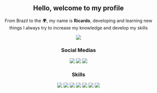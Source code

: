 <!--
**RicardoBrasileiro/RicardoBrasileiro** is a ✨ _special_ ✨ repository because its `README.md` (this file) appears on your GitHub profile.
-->
<h2 align="center">Hello, welcome to my profile</h2>

<p align="center">From Brazil to the 🌍, my name is <strong>Ricardo</strong>, developing and learning new things I always try to increase my knowledge and develop my skills</p>

<p align="center">
  <img src="https://github-readme-stats.vercel.app/api?username=ricardobgx&&show_icons=true&title_color=0466c8&icon_color=0466c8&text_color=0466c8&bg_color=00000000&border_color=0466c8">
</p>

<h3 align="center">Social Medias</h3>

<p align="center">
  <a href="https://www.linkedin.com/in/ricardobgx"><img src="https://img.shields.io/badge/linkedin-0466c8.svg?&style=for-the-badge&logo=linkedin&logoColor=white"></a>
  <a href="https://twitter.com/ricardobgx"><img src="https://img.shields.io/badge/twitter-0466c8.svg?&style=for-the-badge&logo=twitter&logoColor=white"></a>
  <a href="https://www.instagram.com/ricardobgx"><img src="https://img.shields.io/badge/instagram-0466c8.svg?&style=for-the-badge&logo=instagram&logoColor=white"></a>
</p>

<h3 align="center">Skills</h3>

<p align="center">
  <img src="https://img.shields.io/badge/HTML5-0466c8?style=for-the-badge&logo=html5&logoColor=white">
  <img src="https://img.shields.io/badge/CSS3-0466c8?style=for-the-badge&logo=css3&logoColor=white">
  <img src="https://img.shields.io/badge/JavaScript-0466c8?style=for-the-badge&logo=javascript&logoColor=white">
  <img src="https://img.shields.io/badge/C-0466c8?style=for-the-badge&logo=c&logoColor=white">
  <img src="https://img.shields.io/badge/React_Native-0466c8?style=for-the-badge&logo=react&logoColor=white">
  <img src="https://img.shields.io/badge/React-0466c8?style=for-the-badge&logo=react&logoColor=white">
  <img src="https://img.shields.io/badge/Vue.js-0466c8?style=for-the-badge&logo=vue.js&logoColor=white">
</p>
